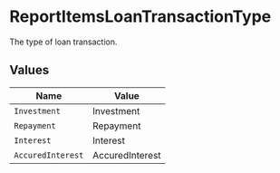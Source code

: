 # ReportItemsLoanTransactionType

The type of loan transaction.


## Values

| Name              | Value             |
| ----------------- | ----------------- |
| `Investment`      | Investment        |
| `Repayment`       | Repayment         |
| `Interest`        | Interest          |
| `AccuredInterest` | AccuredInterest   |